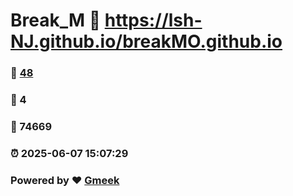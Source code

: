 # Break_M :link: https://lsh-NJ.github.io/breakMO.github.io 
### :page_facing_up: [48](https://lsh-NJ.github.io/breakMO.github.io/tag.html) 
### :speech_balloon: 4 
### :hibiscus: 74669 
### :alarm_clock: 2025-06-07 15:07:29 
### Powered by :heart: [Gmeek](https://github.com/Meekdai/Gmeek)
